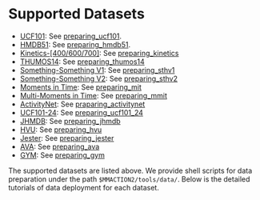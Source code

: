 # Supported Datasets

- [UCF101](https://www.crcv.ucf.edu/research/data-sets/ucf101/): See [preparing_ucf101](/tools/data/ucf101/README.md).
- [HMDB51](https://serre-lab.clps.brown.edu/resource/hmdb-a-large-human-motion-database/): See [preparing_hmdb51](/tools/data/hmdb51/README.md).
- [Kinetics-[400/600/700]](https://deepmind.com/research/open-source/kinetics): See [preparing_kinetics](/tools/data/kinetics/README.md)
- [THUMOS14](https://www.crcv.ucf.edu/THUMOS14/download.html): See [preparing_thumos14](/tools/data/thumos14/README.md)
- [Something-Something V1](https://20bn.com/datasets/something-something/v1): See [preparing_sthv1](/tools/data/sthv1/README.md)
- [Something-Something V2](https://20bn.com/datasets/something-something): See [preparing_sthv2](/tools/data/sthv2/README.md)
- [Moments in Time](http://moments.csail.mit.edu/): See [preparing_mit](/tools/data/mit/README.md)
- [Multi-Moments in Time](http://moments.csail.mit.edu/challenge_iccv_2019.html): See [preparing_mmit](/tools/data/mmit/README.md)
- [ActivityNet](http://activity-net.org/): See [praparing_activitynet](/tools/data/activitynet/README.md)
- [UCF101-24](http://www.thumos.info/download.html): See [preparing_ucf101_24](/tools/data/ucf101_24/README.md)
- [JHMDB](http://jhmdb.is.tue.mpg.de/): See [preparing_jhmdb](/tools/data/jhmdb/README.md)
- [HVU](https://github.com/holistic-video-understanding/HVU-Dataset): See [preparing_hvu](/tools/data/hvu/README.md)
- [Jester](https://20bn.com/datasets/jester/v1): See [preparing_jester](/tools/data/jester/README.md)
- [AVA](https://research.google.com/ava/index.html): See [preparing_ava](/tools/data/ava/README.md)
- [GYM](https://sdolivia.github.io/FineGym/): See [preparing_gym](/tools/data/gym/README.md)

The supported datasets are listed above.
We provide shell scripts for data preparation under the path `$MMACTION2/tools/data/`.
Below is the detailed tutorials of data deployment for each dataset.
